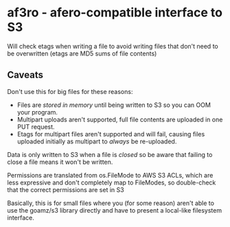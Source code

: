 # af3ro - afero-compatible interface to S3

Will check etags when writing a file to avoid writing files that don't need to
be overwritten (etags are MD5 sums of file contents)

## Caveats

Don't use this for big files for these reasons:

* Files are *stored in memory* until being written to S3 so you can OOM your
  program.
* Multipart uploads aren't supported, full file contents are uploaded in one
  PUT request.
* Etags for multipart files aren't supported and will fail, causing files
  uploaded initially as multipart to *always* be re-uploaded.

Data is only written to S3 when a file is *closed* so be aware that failing to
close a file means it won't be written.

Permissions are translated from os.FileMode to AWS S3 ACLs, which are less
expressive and don't completely map to FileModes, so double-check that the
correct permissions are set in S3

Basically, this is for small files where you (for some reason) aren't able to
use the goamz/s3 library directly and have to present a local-like filesystem
interface.
